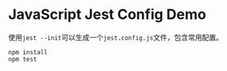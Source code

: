 JavaScript Jest Config Demo
===========================

使用`jest --init`可以生成一个`jest.config.js`文件，包含常用配置。

```
npm install
npm test
```
